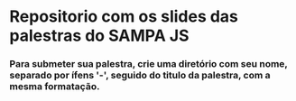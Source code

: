 # Repositorio com os slides das palestras do SAMPA JS

### Para submeter sua palestra, crie uma diretório com seu nome, separado por ífens '-', seguido do titulo da palestra, com a mesma formatação.
